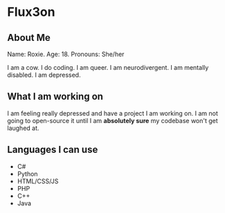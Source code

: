 # Flux3on

## About Me
Name: Roxie. Age: 18. Pronouns: She/her

I am a cow. I do coding. I am queer. I am neurodivergent. I am mentally disabled. I am depressed.

## What I am working on
I am feeling really depressed and have a project I am working on. I am not going to open-source it until I am **absolutely sure** my codebase won't get laughed at.

## Languages I can use
- C#
- Python
- HTML/CSS/JS
- PHP
- C++
- Java
